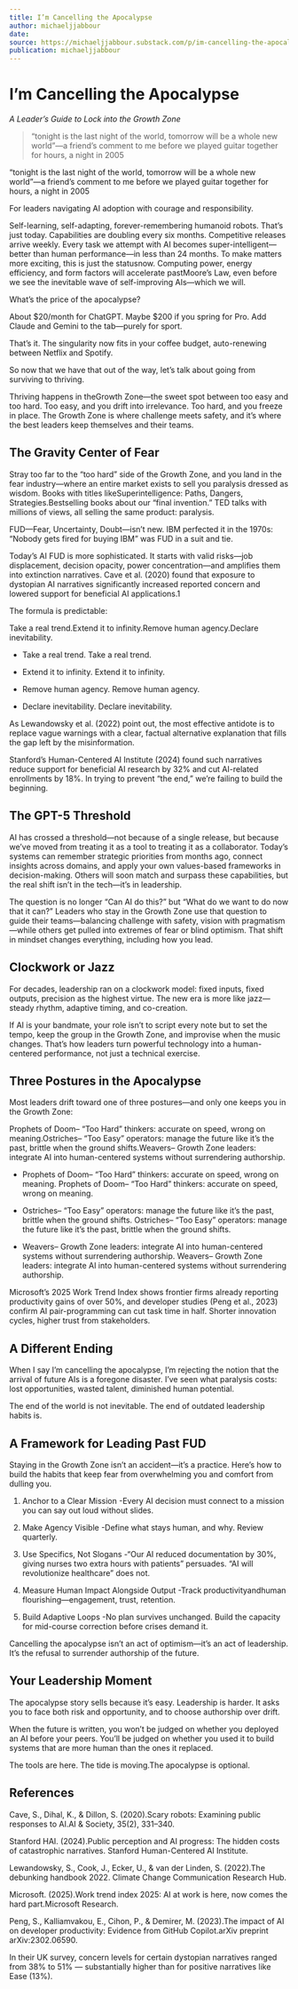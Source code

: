 ```yaml
---
title: I’m Cancelling the Apocalypse
author: michaeljjabbour
date: 
source: https://michaeljjabbour.substack.com/p/im-cancelling-the-apocalypse
publication: michaeljjabbour
---
```


# I’m Cancelling the Apocalypse

*A Leader’s Guide to Lock into the Growth Zone*


> “tonight is the last night of the world, tomorrow will be a whole new world”—a friend’s comment to me before we played guitar together for hours, a night in 2005

“tonight is the last night of the world, tomorrow will be a whole new world”—a friend’s comment to me before we played guitar together for hours, a night in 2005

For leaders navigating AI adoption with courage and responsibility.

Self-learning, self-adapting, forever-remembering humanoid robots. That’s just today. Capabilities are doubling every six months. Competitive releases arrive weekly. Every task we attempt with AI becomes super-intelligent—better than human performance—in less than 24 months. To make matters more exciting, this is just the statusnow. Computing power, energy efficiency, and form factors will accelerate pastMoore’s Law, even before we see the inevitable wave of self-improving AIs—which we will.

What’s the price of the apocalypse?

About $20/month for ChatGPT. Maybe $200 if you spring for Pro. Add Claude and Gemini to the tab—purely for sport.

That’s it. The singularity now fits in your coffee budget, auto-renewing between Netflix and Spotify.

So now that we have that out of the way, let’s talk about going from surviving to thriving.

Thriving happens in theGrowth Zone—the sweet spot between too easy and too hard. Too easy, and you drift into irrelevance. Too hard, and you freeze in place. The Growth Zone is where challenge meets safety, and it’s where the best leaders keep themselves and their teams.


## The Gravity Center of Fear

Stray too far to the “too hard” side of the Growth Zone, and you land in the fear industry—where an entire market exists to sell you paralysis dressed as wisdom. Books with titles likeSuperintelligence: Paths, Dangers, Strategies.Bestselling books about our “final invention.” TED talks with millions of views, all selling the same product: paralysis.

FUD—Fear, Uncertainty, Doubt—isn’t new. IBM perfected it in the 1970s: “Nobody gets fired for buying IBM” was FUD in a suit and tie.

Today’s AI FUD is more sophisticated. It starts with valid risks—job displacement, decision opacity, power concentration—and amplifies them into extinction narratives. Cave et al. (2020) found that exposure to dystopian AI narratives significantly increased reported concern and lowered support for beneficial AI applications.1

The formula is predictable:

Take a real trend.Extend it to infinity.Remove human agency.Declare inevitability.

- Take a real trend.
Take a real trend.

- Extend it to infinity.
Extend it to infinity.

- Remove human agency.
Remove human agency.

- Declare inevitability.
Declare inevitability.

As Lewandowsky et al. (2022) point out, the most effective antidote is to replace vague warnings with a clear, factual alternative explanation that fills the gap left by the misinformation.

Stanford’s Human-Centered AI Institute (2024) found such narratives reduce support for beneficial AI research by 32% and cut AI-related enrollments by 18%. In trying to prevent “the end,” we’re failing to build the beginning.


## The GPT-5 Threshold

AI has crossed a threshold—not because of a single release, but because we’ve moved from treating it as a tool to treating it as a collaborator. Today’s systems can remember strategic priorities from months ago, connect insights across domains, and apply your own values-based frameworks in decision-making. Others will soon match and surpass these capabilities, but the real shift isn’t in the tech—it’s in leadership.

The question is no longer “Can AI do this?” but “What do we want to do now that it can?” Leaders who stay in the Growth Zone use that question to guide their teams—balancing challenge with safety, vision with pragmatism—while others get pulled into extremes of fear or blind optimism. That shift in mindset changes everything, including how you lead.


## Clockwork or Jazz

For decades, leadership ran on a clockwork model: fixed inputs, fixed outputs, precision as the highest virtue. The new era is more like jazz—steady rhythm, adaptive timing, and co-creation.

If AI is your bandmate, your role isn’t to script every note but to set the tempo, keep the group in the Growth Zone, and improvise when the music changes. That’s how leaders turn powerful technology into a human-centered performance, not just a technical exercise.


## Three Postures in the Apocalypse

Most leaders drift toward one of three postures—and only one keeps you in the Growth Zone:

Prophets of Doom– “Too Hard” thinkers: accurate on speed, wrong on meaning.Ostriches– “Too Easy” operators: manage the future like it’s the past, brittle when the ground shifts.Weavers– Growth Zone leaders: integrate AI into human-centered systems without surrendering authorship.

- Prophets of Doom– “Too Hard” thinkers: accurate on speed, wrong on meaning.
Prophets of Doom– “Too Hard” thinkers: accurate on speed, wrong on meaning.

- Ostriches– “Too Easy” operators: manage the future like it’s the past, brittle when the ground shifts.
Ostriches– “Too Easy” operators: manage the future like it’s the past, brittle when the ground shifts.

- Weavers– Growth Zone leaders: integrate AI into human-centered systems without surrendering authorship.
Weavers– Growth Zone leaders: integrate AI into human-centered systems without surrendering authorship.

Microsoft’s 2025 Work Trend Index shows frontier firms already reporting productivity gains of over 50%, and developer studies (Peng et al., 2023) confirm AI pair-programming can cut task time in half. Shorter innovation cycles, higher trust from stakeholders.


## A Different Ending

When I say I’m cancelling the apocalypse, I’m rejecting the notion that the arrival of future AIs is a foregone disaster. I’ve seen what paralysis costs: lost opportunities, wasted talent, diminished human potential.

The end of the world is not inevitable. The end of outdated leadership habits is.


## A Framework for Leading Past FUD

Staying in the Growth Zone isn’t an accident—it’s a practice. Here’s how to build the habits that keep fear from overwhelming you and comfort from dulling you.

1. Anchor to a Clear Mission -Every AI decision must connect to a mission you can say out loud without slides.

2. Make Agency Visible -Define what stays human, and why. Review quarterly.

3. Use Specifics, Not Slogans -“Our AI reduced documentation by 30%, giving nurses two extra hours with patients” persuades. “AI will revolutionize healthcare” does not.

4. Measure Human Impact Alongside Output -Track productivityandhuman flourishing—engagement, trust, retention.

5. Build Adaptive Loops -No plan survives unchanged. Build the capacity for mid-course correction before crises demand it.

Cancelling the apocalypse isn’t an act of optimism—it’s an act of leadership. It’s the refusal to surrender authorship of the future.


## Your Leadership Moment

The apocalypse story sells because it’s easy. Leadership is harder. It asks you to face both risk and opportunity, and to choose authorship over drift.

When the future is written, you won’t be judged on whether you deployed an AI before your peers. You’ll be judged on whether you used it to build systems that are more human than the ones it replaced.

The tools are here. The tide is moving.The apocalypse is optional.


## References

Cave, S., Dihal, K., & Dillon, S. (2020).Scary robots: Examining public responses to AI.AI & Society, 35(2), 331–340.

Stanford HAI. (2024).Public perception and AI progress: The hidden costs of catastrophic narratives. Stanford Human-Centered AI Institute.

Lewandowsky, S., Cook, J., Ecker, U., & van der Linden, S. (2022).The debunking handbook 2022. Climate Change Communication Research Hub.

Microsoft. (2025).Work trend index 2025: AI at work is here, now comes the hard part.Microsoft Research.

Peng, S., Kalliamvakou, E., Cihon, P., & Demirer, M. (2023).The impact of AI on developer productivity: Evidence from GitHub Copilot.arXiv preprint arXiv:2302.06590.

In their UK survey, concern levels for certain dystopian narratives ranged from 38% to 51% — substantially higher than for positive narratives like Ease (13%).

